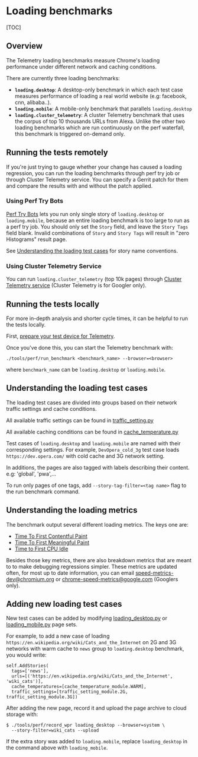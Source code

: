 # Loading benchmarks

[TOC]

## Overview

The Telemetry loading benchmarks measure Chrome's loading performance under
different network and caching conditions.

There are currently three loading benchmarks:

- **`loading.desktop`**: A desktop-only benchmark in which each test case
  measures performance of loading a real world website (e.g: facebook, cnn,
  alibaba..).
- **`loading.mobile`**: A mobile-only benchmark that parallels `loading.desktop`
- **`loading.cluster_telemetry`**: A cluster Telemetry benchmark that uses the
corpus of top 10 thousands URLs from Alexa. Unlike the other two loading
benchmarks which are run continuously on the perf waterfall, this benchmark is
triggered on-demand only.

## Running the tests remotely

If you're just trying to gauge whether your change has caused a loading
regression, you can run the loading benchmarks through perf try job or through
Cluster Telemetry service. You can specify a Gerrit patch for them and compare
the results with and without the patch applied.

### Using Perf Try Bots
[Perf Try Bots](https://chromium.googlesource.com/chromium/src/+/master/docs/speed/perf_trybots.md)
lets you run only single story of `loading.desktop` or `loading.mobile`, because
an entire loading benchmark is too large to run as a perf try job. You should
only set the `Story` field, and leave the `Story Tags` field blank. Invalid
combinations of `Story` and `Story Tags` will result in "zero Histograms" result
page.

See
[Understanding the loading test cases](#understanding-the-loading-test-cases)
for story name conventions.

### Using Cluster Telemetry Service
You can run `loading.cluster_telemetry` (top 10k pages) through
[Cluster Telemetry service](https://ct.skia.org/) (Cluster Telemetry is for
Googler only).

## Running the tests locally

For more in-depth analysis and shorter cycle times, it can be helpful to run the tests locally.

First, [prepare your test device for
Telemetry](https://chromium.googlesource.com/chromium/src/+/master/docs/speed/benchmark/telemetry_device_setup.md).

Once you've done this, you can start the Telemetry benchmark with:

```
./tools/perf/run_benchmark <benchmark_name> --browser=<browser>
```

where `benchmark_name` can be `loading.desktop` or `loading.mobile`.

## Understanding the loading test cases

The loading test cases are divided into groups based on their network traffic
settings and cache conditions.

All available traffic settings can be found in [traffic_setting.py](https://chromium.googlesource.com/catapult/+/master/telemetry/telemetry/page/traffic_setting.py)

All available caching conditions can be found in [cache_temperature.py](https://chromium.googlesource.com/catapult/+/master/telemetry/telemetry/page/cache_temperature.py)

Test cases of `loading.desktop` and `loading.mobile` are named with their
corresponding settings. For example, `DevOpera_cold_3g` test case loads
`https://dev.opera.com/` with cold cache and 3G network setting.

In additions, the pages are also tagged with labels describing their content.
e.g: 'global', 'pwa',...

To run only pages of one tags, add `--story-tag-filter=<tag name>` flag to the
run benchmark command.

## Understanding the loading metrics
The benchmark output several different loading metrics. The keys one are:
 * [Time To First Contentful Paint](https://docs.google.com/document/d/1kKGZO3qlBBVOSZTf-T8BOMETzk3bY15SC-jsMJWv4IE/edit#heading=h.27igk2kctj7o)
 * [Time To First Meaningful Paint](https://docs.google.com/document/d/1BR94tJdZLsin5poeet0XoTW60M0SjvOJQttKT-JK8HI/edit)
 * [Time to First CPU
   Idle](https://docs.google.com/document/d/12UHgAW2r7nWo3R6FBerpYuz9EVOdG1OpPm8YmY4yD0c/edit#)

Besides those key metrics, there are also breakdown metrics that are meant to
to make debugging regressions simpler. These metrics are updated often, for most
up to date information, you can email speed-metrics-dev@chromium.org
or chrome-speed-metrics@google.com (Googlers only).

## Adding new loading test cases
New test cases can be added by modifying
[loading_desktop.py](https://chromium.googlesource.com/chromium/src/+/master/tools/perf/page_sets/loading_desktop.py)
or [loading_mobile.py](https://chromium.googlesource.com/chromium/src/+/master/tools/perf/page_sets/loading_mobile.py) page sets.

For example, to add a new case of loading
`https://en.wikipedia.org/wiki/Cats_and_the_Internet` on 2G and 3G networks with
warm cache to `news` group to `loading.desktop` benchmark, you would write:

```
self.AddStories(
  tags=['news'],
  urls=[('https://en.wikipedia.org/wiki/Cats_and_the_Internet', 'wiki_cats')],
  cache_temperatures=[cache_temperature_module.WARM],
  traffic_settings=[traffic_setting_module.2G, traffic_setting_module.3G])
```

After adding the new page, record it and upload the page archive to cloud
storage with:

```
$ ./tools/perf/record_wpr loading_desktop --browser=system \
  --story-filter=wiki_cats --upload
```

If the extra story was added to `loading.mobile`, replace `loading_desktop` in
the command above with `loading_mobile`.
